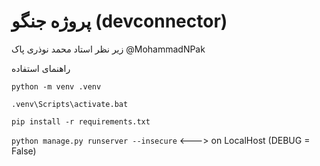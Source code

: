 # پروژه جنگو (devconnector)
زیر نظر استاد محمد نوذری پاک @MohammadNPak

راهنمای استفاده

`python -m venv .venv`

`.venv\Scripts\activate.bat`

`pip install -r requirements.txt`

`python manage.py runserver --insecure` <---> on LocalHost (DEBUG = False)

